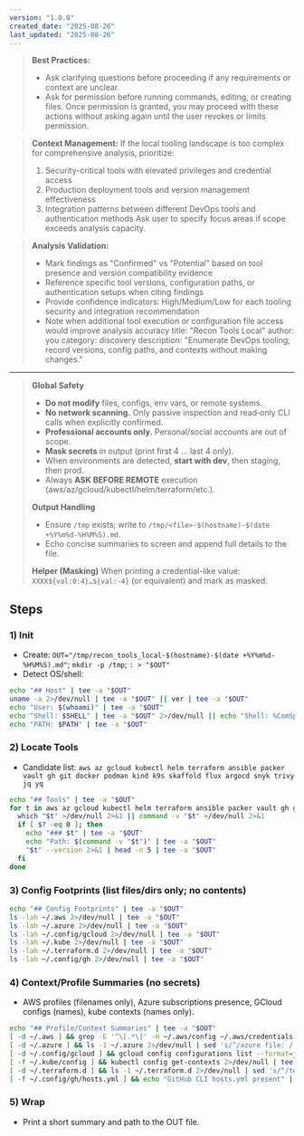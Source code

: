 ```yaml
---
version: "1.0.0"
created_date: "2025-08-26"
last_updated: "2025-08-26"
---
```


> **Best Practices:**
> - Ask clarifying questions before proceeding if any requirements or context are unclear.
> - Ask for permission before running commands, editing, or creating files. Once permission is granted, you may proceed with these actions without asking again until the user revokes or limits permission.

> **Context Management:**
> If the local tooling landscape is too complex for comprehensive analysis, prioritize:
> 1. Security-critical tools with elevated privileges and credential access
> 2. Production deployment tools and version management effectiveness
> 3. Integration patterns between different DevOps tools and authentication methods
> Ask user to specify focus areas if scope exceeds analysis capacity.

> **Analysis Validation:**
> - Mark findings as "Confirmed" vs "Potential" based on tool presence and version compatibility evidence
> - Reference specific tool versions, configuration paths, or authentication setups when citing findings
> - Provide confidence indicators: High/Medium/Low for each tooling security and integration recommendation
> - Note when additional tool execution or configuration file access would improve analysis accuracy
title: "Recon Tools Local"
author: you
category: discovery
description: "Enumerate DevOps tooling; record versions, config paths, and contexts without making changes."
---


> **Global Safety**
> - **Do not modify** files, configs, env vars, or remote systems.
> - **No network scanning.** Only passive inspection and read‑only CLI calls when explicitly confirmed.
> - **Professional accounts only.** Personal/social accounts are out of scope.
> - **Mask secrets** in output (print first 4 … last 4 only).
> - When environments are detected, **start with dev**, then staging, then prod.
> - Always **ASK BEFORE REMOTE** execution (aws/az/gcloud/kubectl/helm/terraform/etc.).
>
> **Output Handling**
> - Ensure `/tmp` exists; write to `/tmp/<file>-$(hostname)-$(date +%Y%m%d-%H%M%S).md`.
> - Echo concise summaries to screen and append full details to the file.
>
> **Helper (Masking)**
> When printing a credential-like value: `XXXX${val:0:4}…${val:-4}` (or equivalent) and mark as masked.


## Steps

### 1) Init
- Create: `OUT="/tmp/recon_tools_local-$(hostname)-$(date +%Y%m%d-%H%M%S).md"`; `mkdir -p /tmp`; `: > "$OUT"`
- Detect OS/shell:
```bash
echo "## Host" | tee -a "$OUT"
uname -a 2>/dev/null | tee -a "$OUT" || ver | tee -a "$OUT"
echo "User: $(whoami)" | tee -a "$OUT"
echo "Shell: $SHELL" | tee -a "$OUT" 2>/dev/null || echo "Shell: %ComSpec%" | tee -a "$OUT"
echo "PATH: $PATH" | tee -a "$OUT"
```

### 2) Locate Tools
- Candidate list: `aws az gcloud kubectl helm terraform ansible packer vault gh git docker podman kind k9s skaffold flux argocd snyk trivy jq yq`
```bash
echo "## Tools" | tee -a "$OUT"
for t in aws az gcloud kubectl helm terraform ansible packer vault gh git docker podman kind k9s skaffold flux argocd snyk trivy jq yq; do
  which "$t" >/dev/null 2>&1 || command -v "$t" >/dev/null 2>&1
  if [ $? -eq 0 ]; then
    echo "### $t" | tee -a "$OUT"
    echo "Path: $(command -v "$t")" | tee -a "$OUT"
    "$t" --version 2>&1 | head -n 5 | tee -a "$OUT"
  fi
done
```

### 3) Config Footprints (list files/dirs only; no contents)
```bash
echo "## Config Footprints" | tee -a "$OUT"
ls -lah ~/.aws 2>/dev/null | tee -a "$OUT"
ls -lah ~/.azure 2>/dev/null | tee -a "$OUT"
ls -lah ~/.config/gcloud 2>/dev/null | tee -a "$OUT"
ls -lah ~/.kube 2>/dev/null | tee -a "$OUT"
ls -lah ~/.terraform.d 2>/dev/null | tee -a "$OUT"
ls -lah ~/.config/gh 2>/dev/null | tee -a "$OUT"
```

### 4) Context/Profile Summaries (no secrets)
- AWS profiles (filenames only), Azure subscriptions presence, GCloud configs (names), kube contexts (names only).
```bash
echo "## Profile/Context Summaries" | tee -a "$OUT"
[ -d ~/.aws ] && grep -E '^\[.*\]' -H ~/.aws/config ~/.aws/credentials 2>/dev/null | sed 's/:/ -> /' | tee -a "$OUT"
[ -d ~/.azure ] && ls -1 ~/.azure 2>/dev/null | sed 's/^/azure file: /' | tee -a "$OUT"
[ -d ~/.config/gcloud ] && gcloud config configurations list --format=json 2>/dev/null | tee -a "$OUT"
[ -f ~/.kube/config ] && kubectl config get-contexts 2>/dev/null | tee -a "$OUT"
[ -d ~/.terraform.d ] && ls -1 ~/.terraform.d 2>/dev/null | sed 's/^/terraform.d: /' | tee -a "$OUT"
[ -f ~/.config/gh/hosts.yml ] && echo "GitHub CLI hosts.yml present" | tee -a "$OUT"
```

### 5) Wrap
- Print a short summary and path to the OUT file.
